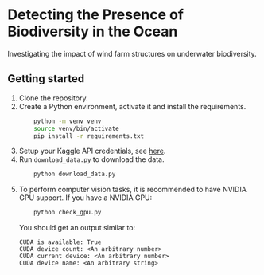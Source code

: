 # Detecting the Presence of Biodiversity in the Ocean
Investigating the impact of wind farm structures on underwater biodiversity.

## Getting started
1. Clone the repository.
2. Create a Python environment, activate it and install the requirements.
    ```bash
        python -m venv venv
        source venv/bin/activate
        pip install -r requirements.txt
    ```
3. Setup your Kaggle API credentials, see [here](https://www.kaggle.com/docs/api).
4. Run `download_data.py` to download the data.
    ```bash
        python download_data.py
    ```
5. To perform computer vision tasks, it is recommended to have NVIDIA GPU support. If you have a 
    NVIDIA GPU:
    ```bash
        python check_gpu.py
    ```
    You should get an output similar to:
    ```
    CUDA is available: True
    CUDA device count: <An arbitrary number>
    CUDA current device: <An arbitrary number>
    CUDA device name: <An arbitrary string>
    ```
